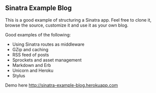 ## Sinatra Example Blog

This is a good example of structuring a Sinatra app.
Feel free to clone it, browse the source, customize it
and use it as your own blog.

Good examples of the following:

* Using Sinatra routes as middleware
* GZip and caching
* RSS feed of posts
* Sprockets and asset management
* Markdown and Erb
* Unicorn and Heroku
* Stylus

Demo here http://sinatra-example-blog.herokuapp.com
